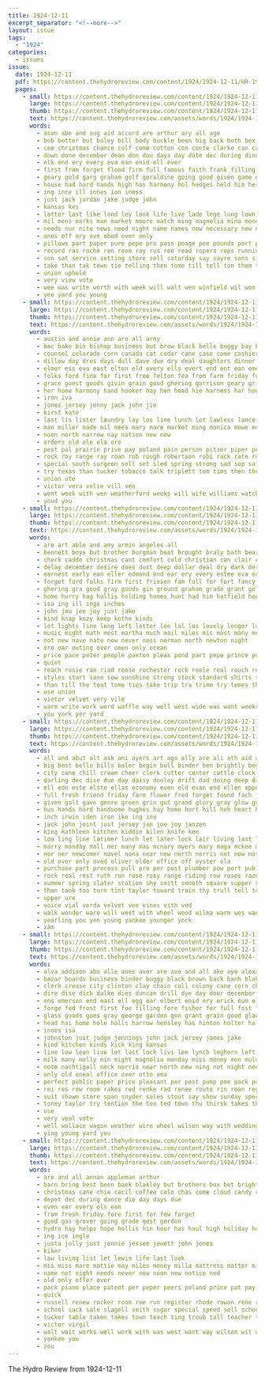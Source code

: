 ```yaml
---
title: 1924-12-11
excerpt_separator: "<!--more-->"
layout: issue
tags:
  - "1924"
categories:
  - issues
issue:
  date: 1924-12-11
  pdf: https://content.thehydroreview.com/content/1924/1924-12-11/HR-1924-12-11.pdf
  pages:
    - small: https://content.thehydroreview.com/content/1924/1924-12-11/small/HR-1924-12-11-01.jpg
      large: https://content.thehydroreview.com/content/1924/1924-12-11/large/HR-1924-12-11-01.jpg
      thumb: https://content.thehydroreview.com/content/1924/1924-12-11/thumbnails/HR-1924-12-11-01.jpg
      text: https://content.thehydroreview.com/assets/words/1924/1924-12-11/HR-1924-12-11-01.txt
      words:
        - ason abe and aug aid accord are arthur ary all age
        - bob better but boley bill body buckle been big back both bex bales buckles boys bert bring buy blew bot below buck business bee base bake
        - cee christmas chance colf come cotton con conte clarke can cant city clinton care churches christian christ challen church class cox
        - down done december dean don dou days day date dec during dinner door divine dutton dio duce daughters doing dee
        - elk end ery every eva ean enid ell ever
        - first from forget flood firm full famous faith frank filling fellow few for fine frances fail fill felton far fast fruit fone fare
        - geary gold garg graham golf geraldine going good given game gregory guest griffin glass goods
        - house had hard hands high has harmony hol hedges held him her hil hour hydro how hinton hadley hold hall hood heard home hatfield hope
        - ing ince ill innes ion iness
        - just jack jordan jake judge john
        - kansas kes
        - latter last like lond ley look life live lade lege lung lown lak line living lack list
        - mil mens marks man market moore match ming magnolia mina money most mets mee mary mess mighty mullins more mean machin mayo made much mon mag men miss
        - needs nur nite news need night name names now necessary new not never
        - ones off ory ove obed over only
        - pillows part paper pure pepe pro pass poage pee pounds port pere present president prox proud picking perish pete person pies
        - record ras roche ren room roy rus ree read ropers reps running row
        - son sat service setting store sell saturday say sayre sons silver scott sparks subject stay said student shown stockton ser sake show school see station such sunday sun special seems
        - take than tak town tie telling then tome till tell ton them test try thater title the tank
        - union uphold
        - very view vote
        - wee was write worth with week will walt wen winfield wil won winning white water why walter want weeks well wonder
        - yee yard you young
    - small: https://content.thehydroreview.com/content/1924/1924-12-11/small/HR-1924-12-11-02.jpg
      large: https://content.thehydroreview.com/content/1924/1924-12-11/large/HR-1924-12-11-02.jpg
      thumb: https://content.thehydroreview.com/content/1924/1924-12-11/thumbnails/HR-1924-12-11-02.jpg
      text: https://content.thehydroreview.com/assets/words/1924/1924-12-11/HR-1924-12-11-02.txt
      words:
        - austin and annie ann are all army
        - bac bake bis bishop business but brow black belle buggy bay been bales banks bank bernie blue bowsher barber bloom bot bill broom box bart
        - counsel colorado corn canada cat cedar cane case come cashier carver clair charles cho caller cha china cattle call candy county colt clock con
        - dillow day dres days dull dave due dry deal daughters dinner dara dec does date
        - elmer ess eva east elton eld every ells evert end ent ean emerson
        - folks ford fine far first free felton fea from farm friday few forget for fresh falls fry
        - grace guest goods givin grain good ghering garrison geary grinder george gone given gira
        - her home harmony hand hooker hay hen head hie harness har hone hava herndon has honor harrow haul horse hugh hydro hol hole hor hidlebaugh
        - iron iva
        - jones jersey jenny jack john jie
        - kirst kate
        - last lis lister laundry lay los line lunch lot lawless lance leather ledbetter lee long land lak
        - man miller made mil mees mary mare market ming monica mowe morse maud monday muh many mineral mills mis miss mules miles more mond much mey minnie mar marion milk
        - noon north narrow nay nation new now
        - orders old ole ola ore
        - pest pal prairie prive pay poland pain person pitzer piper per public por prado pope
        - rock roy range ray roan rob rough robertson robi rack rate russel russell roebuck razor ring
        - special south surgeon sell set sled spring strong sad sop sale see saturday show sow son scott shelton sons sears seed stalk saving shoats swan square sample sunday sun shave she
        - try texas than tucker tobacco talk triplett tom tims then the tees too
        - union ute
        - victor vera velie vill vee
        - went week with wen weatherford weeks will wife williams watch was words wagon wright work way won
        - youd you
    - small: https://content.thehydroreview.com/content/1924/1924-12-11/small/HR-1924-12-11-03.jpg
      large: https://content.thehydroreview.com/content/1924/1924-12-11/large/HR-1924-12-11-03.jpg
      thumb: https://content.thehydroreview.com/content/1924/1924-12-11/thumbnails/HR-1924-12-11-03.jpg
      text: https://content.thehydroreview.com/assets/words/1924/1924-12-11/HR-1924-12-11-03.txt
      words:
        - are art able and amy armin angeles all
        - bennett boys but brother burgman boat brought braly bath bear byes busi blue bere balin brands batts blaine best business bottom below bread big brand better brown byon bran begley both
        - check caddo christmas cant comfort cold christian can clair campbell cost course che clerk come city center coleman car calendar cee cheek carl change certo cen cotton cose
        - delay december desire does dust deep dollar deal dry dark dere daughter dress day days dee dinner
        - earnest early ean eller edmond end ear ery every estee eva eagle else eakin
        - forget ford folks firm first friesen fam full for fort fancy farm fillmore felt from forte few friends
        - ghering gra good gray goods gin ground graham grade grant gold glendale goose guest glass getting ger
        - home hurry hag hollis holding homes hunt had him hatfield hogue hose hydro hard hope hay hile hundred hand her how hing holiday house hafer
        - isa ing ill ings inches
        - john jou jee joy just jake
        - kind knap kozy keep kothe kinds
        - let lights line long left letter lee lal los lovely longer lump lour low lady lower len loving linger last lake list like lac live love light living
        - music might math mest martha much mail miles mis most many men monday mou mill mere mayo money minn made mus meal may mens must moun mort
        - not new nave nate now never ness norman north newton night
        - ore oar outing over omen only ocean
        - price pace peter people paxton pleas pond part pepe prince peters pape pacific past pete per place pone person piece pedro pleasant power pere
        - quiet
        - reach rosie rae riad reese rochester rock reale real rouch reps reo run rival richert rome ruby robes rede
        - styles start sane sow sunshine strong stock standard shirts suits sou stockton seas shall second saw shorts steve stores sun satin serge still staple she side summer san store share sick sunday send school seem sai say strang southern silk such self stormy see
        - than till the teat tome ties take trip tra trimm try temes them thea trial trees tonga ten top tor trust toe
        - use union
        - vietor velvet very vile
        - warm write work word waffle way well west wide was want weeks woo wonder wheat week will wish went wool white winter willing worth weight with
        - you york yer yard
    - small: https://content.thehydroreview.com/content/1924/1924-12-11/small/HR-1924-12-11-04.jpg
      large: https://content.thehydroreview.com/content/1924/1924-12-11/large/HR-1924-12-11-04.jpg
      thumb: https://content.thehydroreview.com/content/1924/1924-12-11/thumbnails/HR-1924-12-11-04.jpg
      text: https://content.thehydroreview.com/assets/words/1924/1924-12-11/HR-1924-12-11-04.txt
      words:
        - all and abut alt ask ani ayers art ago ally are ali ath aid arms allen ares acme arthur ake ayes alva ast area age abby anes
        - big best belle bills baler begin bull binder ben brightly begun baby buck brief barn bare brother bent barnard but bright bowls been beard ber bostick back buggy bound blue bay bis baldwin boys bei better black brought
        - city cane chill cream cheer clerk cutter center cattle clock church course come chu cheeks captain cash chest credit cheap cold corn childre cast coli choo cher cos car call christmas carl charley collar
        - darling dec dise due day daisy dooley drift dad doing deep daughter defore dress doy devold dinner date dou door depot dee days december down deere during
        - ell eon este elste ellas economy even eld evan end ellen epperly esler elvie east
        - full fresh friend friday farm flower fred forget found fach first fried from face felt fell fast flash few fancy far for fillmore
        - given galt gave genre green grin gut grand glory gray glow guest george gag gift gone gregg good
        - hus hands hard handsome hughes hay home hort hill heh heart horse harrow hair hung hope hinton hole hor hud harness helena hand house heger her head high how had hall hydro hind homes hot hose
        - inch irwin iden iron ike ing ino
        - jack john joint just jersey jan joe joy janzen
        - king kathleen kitchen kiddie kilen knife kee
        - loa ling line latimer lunch let later lock lair living last lawrence long left lovely lot lace lips lister like life letter lucien little lad light
        - marry monday mall mer many mas mcnary myers mary maga mckee man mackey may mis mose mile might mins mould mail made mutton miss milk
        - nor ner newcomer novel nona near new north norris not now note night nowers name nee neck
        - old over only oved oliver older office off oyster ola
        - purchase part process pull pro per post plumber pow port public pope princess point porch pair potter panic people pale pensa prince pure
        - rock real rest ruth run rose rosy range riding row roses razor rate rat round rolling rushing read ready ray rake room rough rather rush rian robe root ruby red roan
        - summer spring slater station shy smitt smooth square supper stock sister sup scott stove star simpson seem street set stalk sunday swan sar selling straight speak sal smith saw sweet sat smaller sheller signs sith silk school steward sia south sharp shield she store shingles sigh say sheets saucer son see smell steer simple small scotch sale smile special stay stone said shoats sales
        - than tank too turn tint taylor toward train thy trull tell tes tra tho thee thing them times then tha tett tran thornberg table tea town tri trom ting thousand trip tex the toy
        - upper ure
        - voice vial verda velvet vee vines vith ved
        - walk wonder ware will west with wheel wood wilma warm wes want work was while week wan windows win warde wagon weatherford went world weeks winter way wit well wall wife wide wooden wash washington white water
        - yearling you yen young yankee younger york
        - zam
    - small: https://content.thehydroreview.com/content/1924/1924-12-11/small/HR-1924-12-11-05.jpg
      large: https://content.thehydroreview.com/content/1924/1924-12-11/large/HR-1924-12-11-05.jpg
      thumb: https://content.thehydroreview.com/content/1924/1924-12-11/thumbnails/HR-1924-12-11-05.jpg
      text: https://content.thehydroreview.com/assets/words/1924/1924-12-11/HR-1924-12-11-05.txt
      words:
        - alva addison abo alle anes aver are ave and all ake aye alexander
        - bazar boards business binder buggy black brown back banh blake bay butcher best brief bells born bank boucher been burkhalter bethel but brood ber
        - clerk crease city clinton clay chain call colony cane corn chop come credit cream cold con chi curnutt cheney can cok colo cash cott canton cable colt cure cattle chris cutter
        - dire dise dick dalke dies duncan drill dye day door december dinner date ded deere
        - ens emerson end east ell egg ear elbert enid ery erick eum eld
        - forge fed frost first foe filling fore fisher for full fost farrow ford frank feast farm forty frame forks from
        - glass goods goes gray george garden gon grant grain good glad gregg gordon given greeson goo geary gates ghost gift
        - head hai home hole halls harrow hensley has hinton holter haley hay horse hydro har harness henson her held hol how hattie
        - innes isa
        - johnston just judge jennings john jack jersey james jake
        - kind kitchen kinds kick king kansas
        - line low lean live let last lock livi lee lynch leghorn left leather lister lamb lillie limber lont
        - milk many molly min might magnolia monday miss money mon mule mention most mare made more miles mash menno mares merrill miller mound moline mis mules mix
        - note nachtigall neck norris near north new ning not night need name
        - only old oneal office over otto oma
        - perfect public paper price pleasant per post pump poe pack pope potter pon
        - rei res row room rakes red renke rad renee route rin roan regular
        - suit shown store span snyder sales stout say show sunday special star single seven sams smith second saturday said shing set step sale spratt suits station stalk sheller spring south self sam see sudan shape smooth sorrel stock sand
        - toney taylor try tention the too ted town thu thirsk takes than tor trip tailor tooth toledo tell trusty then
        - use
        - very veal vote
        - well wallace wagon weather wire wheel wilson way with wedding williams while want white wife week willis will went was
        - ying young yard you
    - small: https://content.thehydroreview.com/content/1924/1924-12-11/small/HR-1924-12-11-06.jpg
      large: https://content.thehydroreview.com/content/1924/1924-12-11/large/HR-1924-12-11-06.jpg
      thumb: https://content.thehydroreview.com/content/1924/1924-12-11/thumbnails/HR-1924-12-11-06.jpg
      text: https://content.thehydroreview.com/assets/words/1924/1924-12-11/HR-1924-12-11-06.txt
      words:
        - are and all annan appleman arthur
        - barn bring best been baek blakley but brothers box bet bright bixler ben big begin bevel
        - christmas cane chie cecil coffee colo chas come cloud candy china call
        - depot dec during dance die day days due
        - even ear every els ean
        - from fresh friday fore first for few forget
        - good gas grover going grade gest gordon
        - hydro hay helps hope hollis hin hour has haul high holiday hodnett heart her hedges house
        - ing ice ingle
        - justa jolly just jennie jessee jewett john jones
        - kiker
        - law living list let lewis life last look
        - mis miss mare mattie may miles money milla mattress matter milk monday mail mule mon
        - name not night needs never now noon new notice ned
        - old only offer over
        - pack piano place patent per peper peers poland price pat pay princess pete past present pope
        - quick
        - russell renew rocker room roe run register rhode rowan rene ready risk red
        - school sack sale slagell smith sugar special speed sell schools such save scott stray surprise saturday seen stove sunday soon springs see sick state sales sleep
        - tucker table taken takes town teach ting troub tall teacher tren tong take ten trial times the them taylor
        - victor virgil
        - walt wait works well work with was west want way wilson wit wyatt wind will
        - yankee you
        - zou
---
```


The Hydro Review from 1924-12-11

<!--more-->

